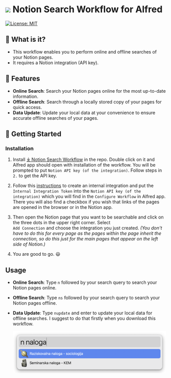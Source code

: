 # <img src="images/notionxalfred.png" width="64"> Notion Search Workflow for Alfred

[![License: MIT](https://img.shields.io/badge/License-MIT-yellow.svg)](https://opensource.org/licenses/MIT)

## 🤔 What is it?

- This workflow enables you to perform online and offline searches of your Notion pages.
- It requires a Notion integration (API key).

## 🌟 Features

- **Online Search**: Search your Notion pages online for the most up-to-date information.
- **Offline Search**: Search through a locally stored copy of your pages for quick access.
- **Data Update**: Update your local data at your convenience to ensure accurate offline searches of your pages.

## 🚀 Getting Started

### Installation

1. Install [⤓ Notion Search Workflow](https://github.com/svenko99/alfred-notion/releases/latest/download/Notion_search.alfredworkflow) in the repo. Double click on it and Alfred app should open with installation of the workflow. You will be prompted to put `Notion API key (of the integration)`. Follow steps in `2.` to get the API key.

2. Follow this [instructions](https://www.notion.so/help/create-integrations-with-the-notion-api#create-an-internal-integration) to create an internal integration and put the `Internal Integration Token` into the `Notion API key (of the integration)` which you will find in the `Configure Workflow` in Alfred app. There you will also find a checkbox if you wish that links of the pages are opened in the browser or in the Notion app.

3. Then open the Notion page that you want to be searchable and click on the three dots in the upper right corner. Select   
`Add Connection` and choose the integration you just created. _(You don't have to do this for every page as the pages within the page inherit the connection, so do this just for the main pages that appear on the left side of Notion.)_

5. You are good to go. 😃

## Usage

- **Online Search**: Type `n` followed by your search query to search your Notion pages online.
- **Offline Search**: Type `ns` followed by your search query to search your Notion pages offline.
- **Data Update**: Type `nupdate` and enter to update your local data for offline searches. I suggest to do that firstly when you download this workflow.
  
  ![screenshot](images/screenshot1.png)
